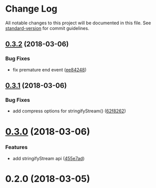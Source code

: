 # Change Log

All notable changes to this project will be documented in this file. See [standard-version](https://github.com/conventional-changelog/standard-version) for commit guidelines.

<a name="0.3.2"></a>
## [0.3.2](https://github.com/jgranstrom/zipson-stream/compare/v0.3.1...v0.3.2) (2018-03-06)


### Bug Fixes

* fix premature end event ([ee84248](https://github.com/jgranstrom/zipson-stream/commit/ee84248))



<a name="0.3.1"></a>
## [0.3.1](https://github.com/jgranstrom/zipson-stream/compare/v0.3.0...v0.3.1) (2018-03-06)


### Bug Fixes

* add compress options for stringifyStream() ([62f8262](https://github.com/jgranstrom/zipson-stream/commit/62f8262))



<a name="0.3.0"></a>
# [0.3.0](https://github.com/jgranstrom/zipson-stream/compare/v0.2.0...v0.3.0) (2018-03-06)


### Features

* add stringifyStream api ([455e7ad](https://github.com/jgranstrom/zipson-stream/commit/455e7ad))



<a name="0.2.0"></a>
# 0.2.0 (2018-03-05)

